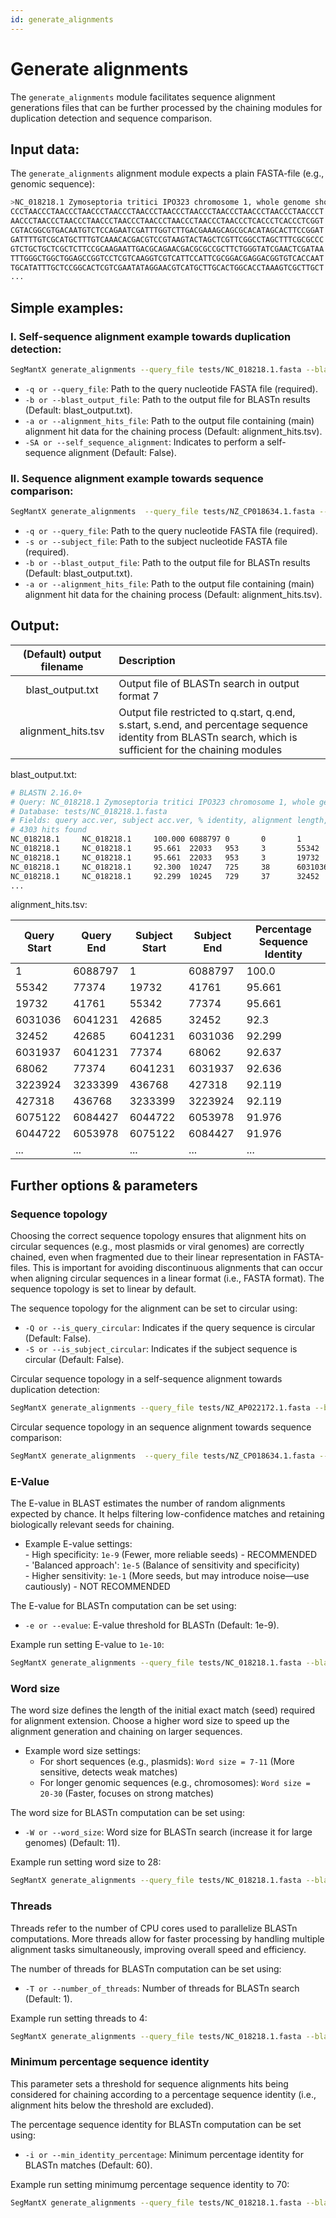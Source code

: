 ```yaml
---
id: generate_alignments
---
```


# Generate alignments

The `generate_alignments` module facilitates sequence alignment generations files that can be further processed by the chaining modules for duplication detection and sequence comparison.

## Input data:
The `generate_alignments` alignment module expects a plain FASTA-file (e.g., genomic sequence):
```bash
>NC_018218.1 Zymoseptoria tritici IPO323 chromosome 1, whole genome shotgun sequence
CCCTAACCCTAACCCTAACCCTAACCCTAACCCTAACCCTAACCCTAACCCTAACCCTAACCCTAACCCT
AACCCTAACCCTAACCCTAACCCTAACCCTAACCCTAACCCTAACCCTAACCCTCACCCTCACCCTCGGT
CGTACGGCGTGACAATGTCTCCAGAATCGATTTGGTCTTGACGAAAGCAGCGCACATAGCACTTCCGGAT
GATTTTGTCGCATGCTTTGTCAAACACGACGTCCGTAAGTACTAGCTCGTTCGGCCTAGCTTTCGCGCCC
GTCTGCTGCTCGCTCTTCCGCAAGAATTGACGCAGAACGACGCGCCGCTTCTGGGTATCGAACTCGATAA
TTTGGGCTGGCTGGAGCCGGTCCTCGTCAAGGTCGTCATTCCATTCGCGGACGAGGACGGTGTCACCAAT
TGCATATTTGCTCCGGCACTCGTCGAATATAGGAACGTCATGCTTGCACTGGCACCTAAAGTCGCTTGCT
...
```

## Simple examples:
### I. Self-sequence alignment example towards duplication detection:
```bash
SegMantX generate_alignments --query_file tests/NC_018218.1.fasta --blast_output_file tests/NC_018218.1.blast.x7 --alignment_hits_file tests/NC_018218.1.alignment_coordinates.tsv --self_sequence_alignment
```
- `-q or --query_file`: Path to the query nucleotide FASTA file (required).
- `-b or --blast_output_file`: Path to the output file for BLASTn results (Default: blast_output.txt). 
- `-a or --alignment_hits_file`: Path to the output file containing (main) alignment hit data for the chaining process (Default: alignment_hits.tsv).
- `-SA or --self_sequence_alignment`: Indicates to perform a self-sequence alignment (Default: False).

### II. Sequence alignment example towards sequence comparison:
```bash
SegMantX generate_alignments  --query_file tests/NZ_CP018634.1.fasta --subject_file tests/NZ_CP022004.1.fasta --blast_output_file tests/NZ_CP018634.1_vs_NZ_CP022004.1.blast.x7 --alignment_hits_file tests/NZ_CP018634.1_vs_NZ_CP022004.1.alignment_coordinates.tsv 
```
- `-q or --query_file`: Path to the query nucleotide FASTA file (required).
- `-s or --subject_file`: Path to the subject nucleotide FASTA file (required).
- `-b or --blast_output_file`: Path to the output file for BLASTn results (Default: blast_output.txt). 
- `-a or --alignment_hits_file`: Path to the output file containing (main) alignment hit data for the chaining process (Default: alignment_hits.tsv).

## Output:

| (Default) output filename | Description |
|:------------------------:|:-----------|
| blast_output.txt | Output file of BLASTn search in output format 7 |  
| alignment_hits.tsv | Output file restricted to q.start, q.end, s.start, s.end, and percentage sequence identity from BLASTn search, which is sufficient for the chaining modules |

blast_output.txt:
```bash
# BLASTN 2.16.0+
# Query: NC_018218.1 Zymoseptoria tritici IPO323 chromosome 1, whole genome shotgun sequence
# Database: tests/NC_018218.1.fasta
# Fields: query acc.ver, subject acc.ver, % identity, alignment length, mismatches, gap opens, q. start, q. end, s. start, s. end, evalue, bit score
# 4303 hits found
NC_018218.1     NC_018218.1     100.000 6088797 0       0       1       6088797 1       6088797 0.0     1.124e+07
NC_018218.1     NC_018218.1     95.661  22033   953     3       55342   77374   19732   41761   0.0     35388
NC_018218.1     NC_018218.1     95.661  22033   953     3       19732   41761   55342   77374   0.0     35388
NC_018218.1     NC_018218.1     92.300  10247   725     38      6031036 6041231 42685   32452   0.0     14493
NC_018218.1     NC_018218.1     92.299  10245   729     37      32452   42685   6041231 6031036 0.0     14493
...
```

alignment_hits.tsv:

| Query Start | Query End | Subject Start | Subject End | Percentage Sequence Identity |
|------------|----------|--------------|------------|-----------------------------|
| 1          | 6088797  | 1            | 6088797    | 100.0                       |
| 55342      | 77374    | 19732        | 41761      | 95.661                      |
| 19732      | 41761    | 55342        | 77374      | 95.661                      |
| 6031036    | 6041231  | 42685        | 32452      | 92.3                         |
| 32452      | 42685    | 6041231      | 6031036    | 92.299                       |
| 6031937    | 6041231  | 77374        | 68062      | 92.637                       |
| 68062      | 77374    | 6041231      | 6031937    | 92.636                       |
| 3223924    | 3233399  | 436768       | 427318     | 92.119                       |
| 427318     | 436768   | 3233399      | 3223924    | 92.119                       |
| 6075122    | 6084427  | 6044722      | 6053978    | 91.976                       |
| 6044722    | 6053978  | 6075122      | 6084427    | 91.976                       |
| ...        | ...      | ...          | ...        | ...                          |


## Further options & parameters

### Sequence topology
Choosing the correct sequence topology ensures that alignment hits on circular sequences (e.g., most plasmids or viral genomes) are correctly chained, even when fragmented due to their linear representation in FASTA-files. This is important for avoiding discontinuous alignments that can occur when aligning circular sequences in a linear format (i.e., FASTA format). The sequence topology is set to linear by default.

The sequence topology for the alignment can be set to circular using:
- `-Q or --is_query_circular`: Indicates if the query sequence is circular (Default: False).
- `-S or --is_subject_circular`: Indicates if the subject sequence is circular (Default: False).

Circular sequence topology in a self-sequence alignment towards duplication detection:
```bash
SegMantX generate_alignments --query_file tests/NZ_AP022172.1.fasta --blast_output_file tests/NZ_AP022172.1.blast.x7 --alignment_hits_file tests/NZ_AP022172.1.alignment_coordinates.tsv --is_query_circular --self_sequence_alignment
```

Circular sequence topology in an sequence alignment towards sequence comparison:
```bash
SegMantX generate_alignments  --query_file tests/NZ_CP018634.1.fasta --subject_file tests/NZ_CP022004.1.fasta --blast_output_file tests/NZ_CP018634.1_vs_NZ_CP022004.1.blast.x7 --alignment_hits_file tests/NZ_CP018634.1_vs_NZ_CP022004.1.alignment_coordinates.tsv --is_query_circular --is_subject_circular 
```

### E-Value
The E-value in BLAST estimates the number of random alignments expected by chance. It helps filtering low-confidence matches and retaining biologically relevant seeds for chaining.
- Example E-value settings:  
        - High specificity: `1e-9` (Fewer, more reliable seeds) - RECOMMENDED  
        - 'Balanced approach': `1e-5` (Balance of sensitivity and specificity)  
        - Higher sensitivity: `1e-1` (More seeds, but may introduce noise—use cautiously) - NOT RECOMMENDED
        
The E-value for BLASTn computation can be set using:
- `-e or --evalue`: E-value threshold for BLASTn (Default: 1e-9).

Example run setting E-value to `1e-10`:
```bash
SegMantX generate_alignments --query_file tests/NC_018218.1.fasta --blast_output_file tests/NC_018218.1.blast.x7 --alignment_hits_file tests/NC_018218.1.alignment_coordinates.tsv --self_sequence_alignment --evalue 1e-10
```

### Word size
The word size defines the length of the initial exact match (seed) required for alignment extension. Choose a higher word size to speed up the alignment generation and chaining on larger sequences.

- Example word size settings:  
    - For short sequences (e.g., plasmids): `Word size = 7-11` (More sensitive, detects weak matches)  
    - For longer genomic sequences (e.g., chromosomes): `Word size = 20-30` (Faster, focuses on strong matches)
    
The word size for BLASTn computation can be set using:
- `-W or --word_size`: Word size for BLASTn search (increase it for large genomes) (Default: 11).

Example run setting word size to 28:
```bash
SegMantX generate_alignments --query_file tests/NC_018218.1.fasta --blast_output_file tests/NC_018218.1.blast.x7 --alignment_hits_file tests/NC_018218.1.alignment_coordinates.tsv --self_sequence_alignment --word_size 28
```

### Threads
Threads refer to the number of CPU cores used to parallelize BLASTn computations. More threads allow for faster processing by handling multiple alignment tasks simultaneously, improving overall speed and efficiency.

The number of threads for BLASTn computation can be set using:
- `-T or --number_of_threads`: Number of threads for BLASTn search (Default: 1).

Example run setting threads to 4:
```bash
SegMantX generate_alignments --query_file tests/NC_018218.1.fasta --blast_output_file tests/NC_018218.1.blast.x7 --alignment_hits_file tests/NC_018218.1.alignment_coordinates.tsv --self_sequence_alignment --number_of_threads 4
```

### Minimum percentage sequence identity
This parameter sets a threshold for sequence alignments hits being considered for chaining according to a percentage sequence identity (i.e., alignment hits below the threshold are excluded).

The percentage sequence identity for BLASTn computation can be set using:
- `-i or --min_identity_percentage`: Minimum percentage identity for BLASTn matches (Default: 60).

Example run setting minimumg percentage sequence identity to 70:
```bash
SegMantX generate_alignments --query_file tests/NC_018218.1.fasta --blast_output_file tests/NC_018218.1.blast.x7 --alignment_hits_file tests/NC_018218.1.alignment_coordinates.tsv --self_sequence_alignment --min_identity_percentage 70
```
